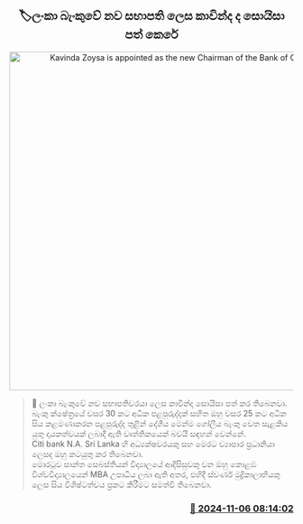 <p align='center'><b><h2 align='center' title='Kavinda Zoysa is appointed as the new Chairman of the Bank of Ceylon'>🏷ලංකා බැංකුවේ නව සභාපති ලෙස කාවින්ද ද සොයිසා පත් කෙරේ</h2></b></p>
<p align='center'><img src='https://helakuru.sgp1.cdn.digitaloceanspaces.com/esana/images/lib/kavinda-de-soisa.jpg' width='600' alt='Kavinda Zoysa is appointed as the new Chairman of the Bank of Ceylon'></p>

>📝 ලංකා බැංකුවේ නව සභාපතිවරයා ලෙස කාවින්ද සොයිසා පත් කර තිබෙනවා.<br>බැංකු ක්ෂේත්‍රයේ වසර 30 කට අධික පළපුරුද්දක් සහිත ඔහු වසර 25 කට අධික සිය කළමණාකරන පළපුරුද්ද තුළින් දේශීය මෙන්ම ගෝලීය බැංකු වෙත සැළකිය යුතු දායකත්වයක් ලබාදී ඇති වෘත්තිකයෙක් බවයි සඳහන් වෙන්නේ.<br>Citi bank N.A. Sri Lanka හි අධ්‍යක්ෂවරයකු සහ මෙරට ව්‍යාපාර ප්‍රධානියා ලෙසද ඔහු කටයුතු කර තිබෙනවා.<br>මොරටුව සාන්ත සෙබස්තියන් විද්‍යාලයේ ආදිසිසුවකු වන ඔහු කොළඹ විශ්වවිද්‍යාලයෙන් MBA උපාධිය ලබා ඇති අතර, එහිදී ස්වර්ණ මුද්‍රිකාලාභියකු ලෙස සිය විශිෂ්ටත්වය ප්‍රකට කිරීමට සමත්වී තිබෙනවා.<br>

<h3 align='right'><a href='https://www.helakuru.lk/esana/p/104784/'>📅 2024-11-06 08:14:02</a></h3>
